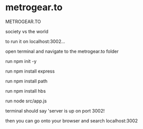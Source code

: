 # metrogear.to
METROGEAR.TO

society vs the world

to run it on localhost:3002...

open terminal and navigate to the metrogear.to folder

run npm init -y

run npm install express

run npm install path

run npm install hbs

run node src/app.js

terminal should say 'server is up on port 3002!

then you can go onto your browser and search localhost:3002
